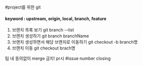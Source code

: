 #project를 위한 git

#### keyword : upstream, origin, local, branch, feature

1. 브랜치 목록 보기 git branch --list
2. 브랜치 생성하기 git branch branchName 
3. 브랜치 생성하면서 해당 브랜치로 이동하기 git checkout -b branch명
4. 브랜치 이동 git checkout brach명

팀 내 동의없이 merge 금지!
pr시 #issue number closing
